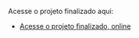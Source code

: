 Acesse o projeto finalizado aqui: 

- [Acesse o projeto finalizado, online](https://portifolioadrian.vercel.app)
